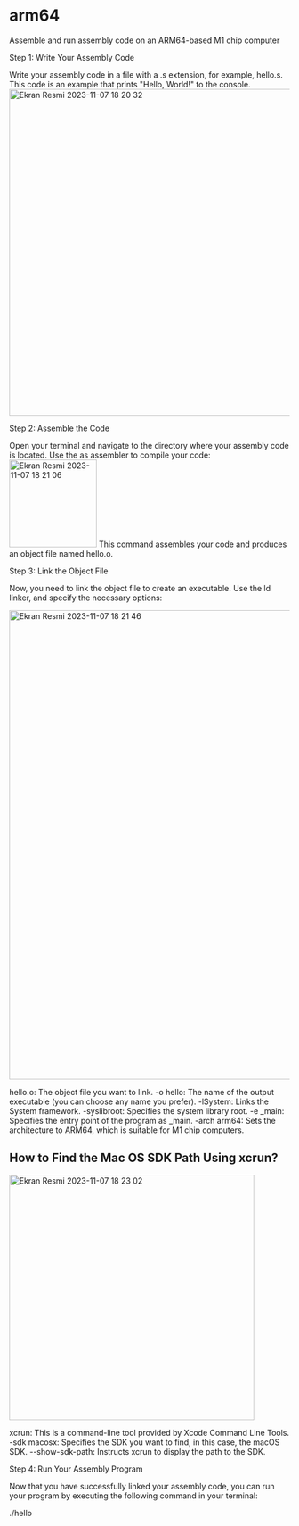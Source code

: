 # arm64
Assemble and run assembly code on an ARM64-based M1 chip computer

Step 1: Write Your Assembly Code

Write your assembly code in a file with a .s extension, for example, hello.s. This code is an example that prints "Hello, World!" to the console.
<img width="586" alt="Ekran Resmi 2023-11-07 18 20 32" src="https://github.com/sensoyyasin/arm64/assets/73845925/4bb69956-06d4-475d-96d1-269ef204ba6c">

Step 2: Assemble the Code

Open your terminal and navigate to the directory where your assembly code is located. Use the as assembler to compile your code:
<img width="157" alt="Ekran Resmi 2023-11-07 18 21 06" src="https://github.com/sensoyyasin/arm64/assets/73845925/6b8265d3-e86f-4c8a-a221-230c1ff5d0c4">
This command assembles your code and produces an object file named hello.o.

Step 3: Link the Object File

Now, you need to link the object file to create an executable. Use the ld linker, and specify the necessary options:

<img width="842" alt="Ekran Resmi 2023-11-07 18 21 46" src="https://github.com/sensoyyasin/arm64/assets/73845925/7fa49202-f9d1-48a5-a136-18a5602616c2">

hello.o: The object file you want to link.
-o hello: The name of the output executable (you can choose any name you prefer).
-lSystem: Links the System framework.
-syslibroot: Specifies the system library root.
-e _main: Specifies the entry point of the program as _main.
-arch arm64: Sets the architecture to ARM64, which is suitable for M1 chip computers.

## How to Find the Mac OS SDK Path Using xcrun?

<img width="440" alt="Ekran Resmi 2023-11-07 18 23 02" src="https://github.com/sensoyyasin/arm64/assets/73845925/19465155-bd84-426c-a27d-d3c6d5f346e7">

xcrun: This is a command-line tool provided by Xcode Command Line Tools.
-sdk macosx: Specifies the SDK you want to find, in this case, the macOS SDK.
--show-sdk-path: Instructs xcrun to display the path to the SDK.

Step 4: Run Your Assembly Program

Now that you have successfully linked your assembly code, you can run your program by executing the following command in your terminal:

./hello

